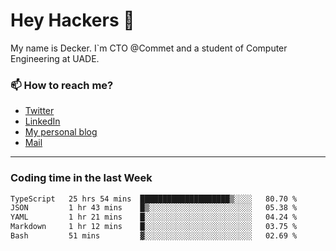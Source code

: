 # Hey Hackers 👋

My name is Decker. I`m CTO @Commet and a student of Computer Engineering at UADE.

### 📫 How to reach me?
- [Twitter](https://x.com/0xDecker) 
- [LinkedIn](https://www.linkedin.com/in/decker-urbano/) 
- [My personal blog](http://decker.sh) 
- [Mail](mailto:me@decker.sh)

---

### Coding time in the last Week

<!--START_SECTION:waka-->

```txt
TypeScript   25 hrs 54 mins  ████████████████████▒░░░░   80.70 %
JSON         1 hr 43 mins    █▒░░░░░░░░░░░░░░░░░░░░░░░   05.38 %
YAML         1 hr 21 mins    █░░░░░░░░░░░░░░░░░░░░░░░░   04.24 %
Markdown     1 hr 12 mins    █░░░░░░░░░░░░░░░░░░░░░░░░   03.75 %
Bash         51 mins         ▓░░░░░░░░░░░░░░░░░░░░░░░░   02.69 %
```

<!--END_SECTION:waka-->
